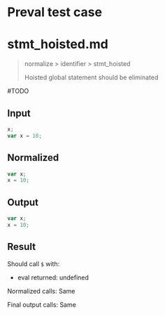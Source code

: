 # Preval test case

# stmt_hoisted.md

> normalize > identifier > stmt_hoisted
>
> Hoisted global statement should be eliminated

#TODO

## Input

`````js filename=intro
x;
var x = 10;
`````

## Normalized

`````js filename=intro
var x;
x = 10;
`````

## Output

`````js filename=intro
var x;
x = 10;
`````

## Result

Should call `$` with:
 - eval returned: undefined

Normalized calls: Same

Final output calls: Same
